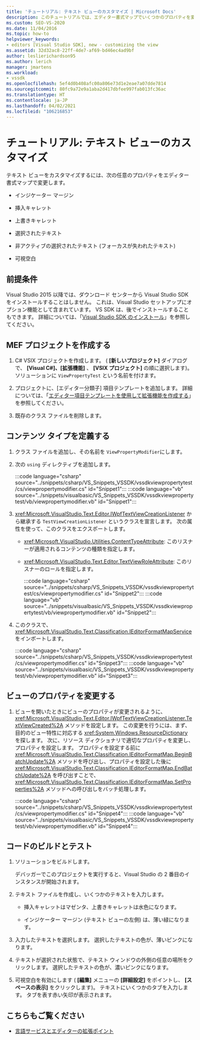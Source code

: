 ```yaml
---
title: 'チュートリアル: テキスト ビューのカスタマイズ | Microsoft Docs'
description: このチュートリアルでは、エディター書式マップでいくつかのプロパティを変更して、テキスト ビューをカスタマイズする方法について説明します。
ms.custom: SEO-VS-2020
ms.date: 11/04/2016
ms.topic: how-to
helpviewer_keywords:
- editors [Visual Studio SDK], new - customizing the view
ms.assetid: 32d32ac8-22ff-4de7-af69-bd46ec4ad9bf
author: leslierichardson95
ms.author: lerich
manager: jmartens
ms.workload:
- vssdk
ms.openlocfilehash: 5ef4d0b408afc00a806e73d1e2eae7a07dde7814
ms.sourcegitcommit: 80fc9a72e9a1aba2d417dbfee997fab013fc36ac
ms.translationtype: HT
ms.contentlocale: ja-JP
ms.lasthandoff: 04/02/2021
ms.locfileid: "106216853"
---
```

# <a name="walkthrough-customize-the-text-view"></a>チュートリアル: テキスト ビューのカスタマイズ
テキスト ビューをカスタマイズするには、次の任意のプロパティをエディター書式マップで変更します。

- インジケーター マージン

- 挿入キャレット

- 上書きキャレット

- 選択されたテキスト

- 非アクティブの選択されたテキスト (フォーカスが失われたテキスト)

- 可視空白

## <a name="prerequisites"></a>前提条件
 Visual Studio 2015 以降では、ダウンロード センターから Visual Studio SDK をインストールすることはしません。 これは、Visual Studio セットアップにオプション機能として含まれています。 VS SDK は、後でインストールすることもできます。 詳細については、「[Visual Studio SDK のインストール](../extensibility/installing-the-visual-studio-sdk.md)」を参照してください。

## <a name="create-a-mef-project"></a>MEF プロジェクトを作成する

1. C# VSIX プロジェクトを作成します。 ( **[新しいプロジェクト]** ダイアログで、 **[Visual C#]、[拡張機能]** 、 **[VSIX プロジェクト]** の順に選択します)。ソリューションに `ViewPropertyTest` という名前を付けます。

2. プロジェクトに、[エディター分類子] 項目テンプレートを追加します。 詳細については、「[エディター項目テンプレートを使用して拡張機能を作成する](../extensibility/creating-an-extension-with-an-editor-item-template.md)」を参照してください。

3. 既存のクラス ファイルを削除します。

## <a name="define-the-content-type"></a>コンテンツ タイプを定義する

1. クラス ファイルを追加し、その名前を `ViewPropertyModifier`にします。

2. 次の `using` ディレクティブを追加します。

    :::code language="csharp" source="../snippets/csharp/VS_Snippets_VSSDK/vssdkviewpropertytest/cs/viewpropertymodifier.cs" id="Snippet1":::
    :::code language="vb" source="../snippets/visualbasic/VS_Snippets_VSSDK/vssdkviewpropertytest/vb/viewpropertymodifier.vb" id="Snippet1":::

3. <xref:Microsoft.VisualStudio.Text.Editor.IWpfTextViewCreationListener> から継承する `TestViewCreationListener` というクラスを宣言します。 次の属性を使って、このクラスをエクスポートします。

   - <xref:Microsoft.VisualStudio.Utilities.ContentTypeAttribute>: このリスナーが適用されるコンテンツの種類を指定します。

   - <xref:Microsoft.VisualStudio.Text.Editor.TextViewRoleAttribute>: このリスナーのロールを指定します。

     :::code language="csharp" source="../snippets/csharp/VS_Snippets_VSSDK/vssdkviewpropertytest/cs/viewpropertymodifier.cs" id="Snippet2":::
     :::code language="vb" source="../snippets/visualbasic/VS_Snippets_VSSDK/vssdkviewpropertytest/vb/viewpropertymodifier.vb" id="Snippet2":::

4. このクラスで、<xref:Microsoft.VisualStudio.Text.Classification.IEditorFormatMapService> をインポートします。

    :::code language="csharp" source="../snippets/csharp/VS_Snippets_VSSDK/vssdkviewpropertytest/cs/viewpropertymodifier.cs" id="Snippet3":::
    :::code language="vb" source="../snippets/visualbasic/VS_Snippets_VSSDK/vssdkviewpropertytest/vb/viewpropertymodifier.vb" id="Snippet3":::

## <a name="change-the-view-properties"></a>ビューのプロパティを変更する

1. ビューを開いたときにビューのプロパティが変更されるように、<xref:Microsoft.VisualStudio.Text.Editor.IWpfTextViewCreationListener.TextViewCreated%2A> メソッドを設定します。 この変更を行うには、まず、目的のビュー特性に対応する <xref:System.Windows.ResourceDictionary> を探します。 次に、リソース ディクショナリで適切なプロパティを変更し、プロパティを設定します。 プロパティを設定する前に <xref:Microsoft.VisualStudio.Text.Classification.IEditorFormatMap.BeginBatchUpdate%2A> メソッドを呼び出し、プロパティを設定した後に <xref:Microsoft.VisualStudio.Text.Classification.IEditorFormatMap.EndBatchUpdate%2A> を呼び出すことで、<xref:Microsoft.VisualStudio.Text.Classification.IEditorFormatMap.SetProperties%2A> メソッドへの呼び出しをバッチ処理します。

    :::code language="csharp" source="../snippets/csharp/VS_Snippets_VSSDK/vssdkviewpropertytest/cs/viewpropertymodifier.cs" id="Snippet4":::
    :::code language="vb" source="../snippets/visualbasic/VS_Snippets_VSSDK/vssdkviewpropertytest/vb/viewpropertymodifier.vb" id="Snippet4":::

## <a name="build-and-test-the-code"></a>コードのビルドとテスト

1. ソリューションをビルドします。

     デバッガーでこのプロジェクトを実行すると、Visual Studio の 2 番目のインスタンスが開始されます。

2. テキスト ファイルを作成し、いくつかのテキストを入力します。

    - 挿入キャレットはマゼンタ、上書きキャレットは水色になります。

    - インジケーター マージン (テキスト ビューの左側) は、薄い緑になります。

3. 入力したテキストを選択します。 選択したテキストの色が、薄いピンクになります。

4. テキストが選択された状態で、テキスト ウィンドウの外側の任意の場所をクリックします。 選択したテキストの色が、濃いピンクになります。

5. 可視空白を有効にします ( **[編集]** メニューの **[詳細設定]** をポイントし、 **[スペースの表示]** をクリックします)。 テキストにいくつかのタブを入力します。 タブを表す赤い矢印が表示されます。

## <a name="see-also"></a>こちらもご覧ください
- [言語サービスとエディターの拡張ポイント](../extensibility/language-service-and-editor-extension-points.md)
